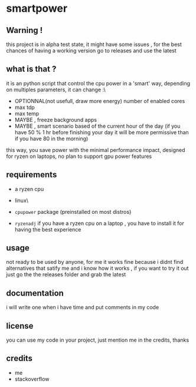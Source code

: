 # smartpower
## Warning !
this project is in alpha test state, it might have some issues , for the best chances of having a working version go to releases and use the latest
## what is that ?
it is an python script that control the cpu power in a 'smart' way, depending on multiples parameters, it can change :\
 - OPTIONNAL(not usefull, draw more energy) number of enabled cores
 - max tdp
 - max temp
 - MAYBE , freeze background apps
 - MAYBE , smart scenario based of the current hour of the day (if you have 50 % 1 hr before finishing your day it will be more permissive than if you have 80 in the morning)

this way, you save power with the minimal performance impact, designed for ryzen on laptops, no plan to support gpu power features
## requirements
- a ryzen cpu

- linux\
- `cpupower` package (preinstalled on most distros)
- `ryzenadj` if you have a ryzen cpu on a laptop , you have to install it for having the best experience
## usage
not ready to be used by anyone, for me it works fine because i didnt find alternatives that satify me and i know how it works , if you want to try it out just go the the releases folder and grab the latest
## documentation
i will write one when i have time and put comments in my code

## license
you can use my code in your project, just mention me in the credits, thanks
## credits
- me
- stackoverflow
